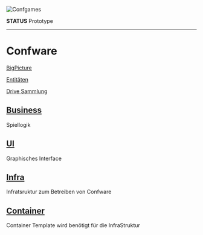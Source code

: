 ![Confgames](https://www.confgames.com/images/logo-cotent.png)

**STATUS** Prototype

---
# Confware

[BigPicture](https://app.diagrams.net/#G11lN3Qn-rEdCU0eWapgaUFDW08J9ikx9g)

[Entitäten](https://app.diagrams.net/#G1rNsE1U1nNvpNtoPysHbbaJr0AX-YRWrw)

[Drive Sammlung](https://drive.google.com/drive/u/0/folders/1dNmWUZzevG6rb5UhDYEzAH3VWIzSfmMY)


## [Business](/business/README.md)
Spiellogik

## [UI](/ui/README.md)
Graphisches Interface

## [Infra](/infra/README.md)
Infratsruktur zum Betreiben von Confware

## [Container](/container/README.md)
Container Template wird benötigt für die InfraStruktur


